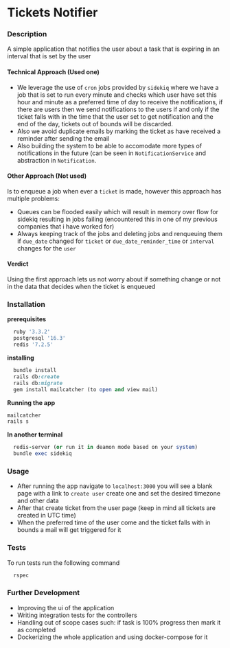 # Tickets Notifier

### Description
A simple application that notifies the user about a task that is expiring in an interval that is set by the user

#### Technical Approach (Used one)
- We leverage the use of `cron` jobs provided by `sidekiq` where we have a job that is set to run every minute and checks which user have set this hour and minute as a preferred time of day to receive the notifications,
if there are users then we send notifications to the users if and only if the ticket falls with in the time that the user set to get notification and the end of the day, tickets out of bounds will be discarded.
- Also we avoid duplicate emails by marking the ticket as have received a reminder after sending the email
- Also building the system to be able to accomodate more types of notifications in the future (can be seen in `NotificationService` and abstraction in `Notification`.

#### Other Approach (Not used)
Is to enqueue a job when ever a `ticket` is made, however this approach has multiple problems:
  - Queues can be flooded easily which will result in memory over flow for sidekiq resulting in jobs failing (encountered this in one of my previous companies that i have worked for)
  - Always keeping track of the jobs and deleting jobs and renqueuing them if `due_date` changed for `ticket` or `due_date_reminder_time` or `interval` changes for the `user`

#### Verdict
Using the first approach lets us not worry about if something change or not in the data that decides when the ticket is enqueued


### Installation
**prerequisites**
```ruby
  ruby '3.3.2'
  postgresql '16.3'
  redis '7.2.5'
```
**installing**

```ruby
  bundle install
  rails db:create
  rails db:migrate
  gem install mailcatcher (to open and view mail)
```
**Running the app**

```ruby
mailcatcher
rails s
```
**In another terminal**
```ruby
  redis-server (or run it in deamon mode based on your system)
  bundle exec sidekiq
```


### Usage
- After running the app navigate to `localhost:3000` you will see a blank page with a link to `create user` create one and set the desired timezone and other data
- After that create ticket from the user page (keep in mind all tickets are created in UTC time)
- When the preferred time of the user come and the ticket falls with in bounds a mail will get triggered for it

### Tests
To run tests run the following command
```ruby
  rspec
```

### Further Development
  - Improving the ui of the application
  - Writing integration tests for the controllers
  - Handling out of scope cases such: if task is 100% progress then mark it as completed
  - Dockerizing the whole application and using docker-compose for it
  
  
